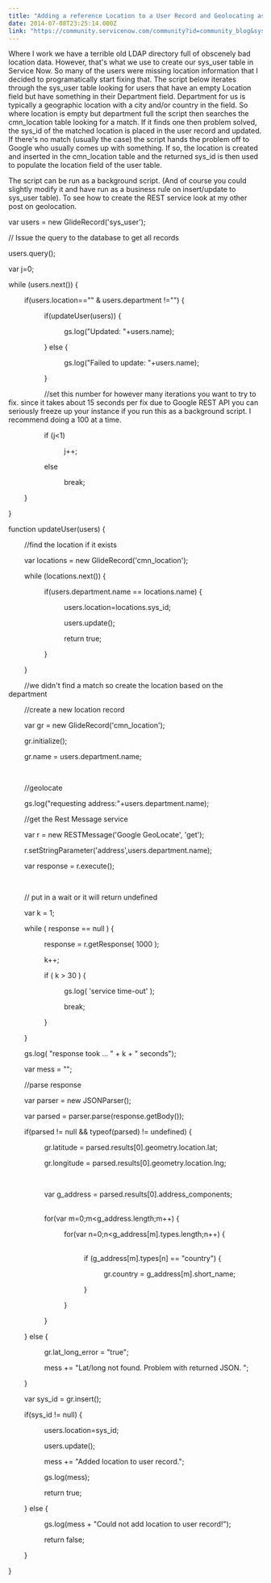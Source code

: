 ```yaml
---
title: "Adding a reference Location to a User Record and Geolocating as you go"
date: 2014-07-08T23:25:14.000Z
link: "https://community.servicenow.com/community?id=community_blog&sys_id=c2cd62e9dbd0dbc01dcaf3231f961956"
---
```

<p>Where I work we have a terrible old LDAP directory full of obscenely bad location data. However, that's what we use to create our sys_user table in Service Now. So many of the users were missing location information that I decided to programatically start fixing that. The script below iterates through the sys_user table looking for users that have an empty Location field but have something in their Department field. Department for us is typically a geographic location with a city and/or country in the field. So where location is empty but department full the script then searches the cmn_location table looking for a match. If it finds one then problem solved, the sys_id of the matched location is placed in the user record and updated. If there's no match (usually the case) the script hands the problem off to Google who usually comes up with something. If so, the location is created and inserted in the cmn_location table and the returned sys_id is then used to populate the location field of the user table.</p><p></p><p>The script can be run as a background script. (And of course you could slightly modify it and have run as a business rule on insert/update to sys_user table). To see how to create the REST service look at my other post on geolocation.</p><p></p><p>var users = new GlideRecord('sys_user');</p><p>// Issue the query to the database to get all records</p><p>users.query();</p><p>var j=0;     </p><p>while (users.next()) {</p><p>         if(users.location=="" &amp; users.department !="") {</p><p>                   if(updateUser(users)) {</p><p>                             gs.log("Updated: "+users.name);</p><p>                   } else {</p><p>                             gs.log("Failed to update: "+users.name);</p><p>                   }</p><p>                   //set this number for however many iterations you want to try to fix. since it takes about 15 seconds per fix due to Google REST API you can seriously freeze up your instance if you run this as a background script. I recommend doing a 100 at a time.</p><p>                   if (j&lt;1)</p><p>                             j++;</p><p>                   else</p><p>                             break;</p><p>         }</p><p>}</p><p></p><p></p><p>function updateUser(users) {</p><p>         //find the location if it exists</p><p>         var locations = new GlideRecord('cmn_location');</p><p>         while (locations.next()) {</p><p>                   if(users.department.name == locations.name) {</p><p>                             users.location=locations.sys_id;</p><p>                             users.update();</p><p>                             return true;</p><p>                   }</p><p>         }</p><p>         //we didn't find a match so create the location based on the department         </p><p>         //create a new location record                   </p><p>         var gr = new GlideRecord('cmn_location');</p><p>         gr.initialize(); </p><p>         gr.name = users.department.name; </p><p>         </p><p>         //geolocate</p><p>         gs.log("requesting address:"+users.department.name);</p><p>         //get the Rest Message service</p><p>         var r = new RESTMessage('Google GeoLocate', 'get');</p><p>         r.setStringParameter('address',users.department.name);</p><p>         var response = r.execute();</p><p>         </p><p>         // put in a wait or it will return undefined</p><p>         var k = 1;</p><p>         while ( response == null ) {</p><p>                   response = r.getResponse( 1000 );</p><p>                   k++;</p><p>                   if ( k &gt; 30 ) {</p><p>                             gs.log( 'service time-out' );</p><p>                             break;</p><p>                   }</p><p>         }</p><p>         gs.log( "response took ... " + k + " seconds");</p><p>         var mess = "";</p><p>         //parse response</p><p>         var parser = new JSONParser();</p><p>         var parsed = parser.parse(response.getBody());</p><p>         if(parsed != null &amp;&amp; typeof(parsed) != undefined) {</p><p>                   gr.latitude = parsed.results[0].geometry.location.lat;</p><p>                   gr.longitude = parsed.results[0].geometry.location.lng;</p><p>                   </p><p>                   var g_address = parsed.results[0].address_components;                   </p><p>                   for(var m=0;m&lt;g_address.length;m++) {                             </p><p>                             for(var n=0;n&lt;g_address[m].types.length;n++) {                                       </p><p>                                       if (g_address[m].types[n] == "country") {</p><p>                                                 gr.country = g_address[m].short_name;</p><p>                                       }</p><p>                             }</p><p>                   }</p><p>         } else {</p><p>                   gr.lat_long_error = "true"; </p><p>                   mess += "Lat/long not found. Problem with returned JSON. "; </p><p>         }</p><p>         var sys_id = gr.insert();</p><p>         if(sys_id != null) {</p><p>                   users.location=sys_id;</p><p>                   users.update();</p><p>                   mess += "Added location to user record."; </p><p>                   gs.log(mess);</p><p>                   return true;</p><p>         } else {</p><p>                   gs.log(mess + "Could not add location to user record!");</p><p>                   return false;</p><p>         }                             </p><p>}</p>